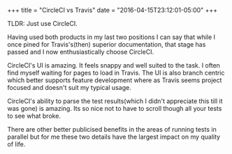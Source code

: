 +++
title = "CircleCI vs Travis"
date = "2016-04-15T23:12:01-05:00"
+++

TLDR: Just use CircleCI.

Having used both products in my last two positions I can say that while I once pined for Travis's(then) superior documentation, that stage has passed and I now enthusiastically choose CircleCI.

CircleCI's UI is amazing. It feels snappy and well suited to the task. I often find myself waiting for pages to load in Travis. The UI is also branch centric which better supports feature development where as Travis seems project focused and doesn't suit my typical usage.

CircleCI's ability to parse the test results(which I didn't appreciate this till it was gone) is amazing. Its so nice not to have to scroll though all your tests to see what broke.

There are other better publicised benefits in the areas of running tests in parallel but for me these two details have the largest impact on my quality of life.
